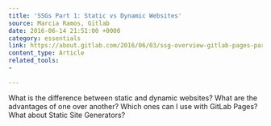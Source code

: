 ```yaml
---
title: 'SSGs Part 1: Static vs Dynamic Websites'
source: Marcia Ramos, Gitlab
date: 2016-06-14 21:51:00 +0000
category: essentials
link: https://about.gitlab.com/2016/06/03/ssg-overview-gitlab-pages-part-1-dynamic-x-static/
content_type: Article
related_tools:
- 

---
```

What is the difference between static and dynamic websites? What are the advantages of one over another? Which ones can I use with GitLab Pages? What about Static Site Generators?